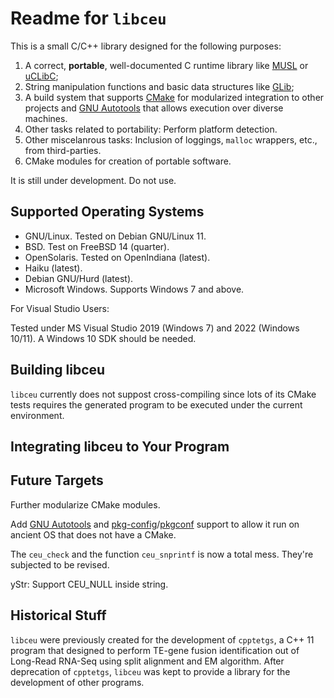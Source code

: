# Readme for `libceu`

This is a small C/C++ library designed for the following purposes:

1. A correct, **portable**, well-documented C runtime library like [MUSL](https://musl.libc.org) or [uCLibC](https://uclibc.org);
2. String manipulation functions and basic data structures like [GLib](https://docs.gtk.org/glib/);
3. A build system that supports [CMake](https://cmake.org/) for modularized integration to other projects and [GNU Autotools](https://www.gnu.org/software/autoconf/) that allows execution over diverse machines.
4. Other tasks related to portability: Perform platform detection.
5. Other miscelanrous tasks: Inclusion of loggings, `malloc` wrappers, etc., from third-parties.
6. CMake modules for creation of portable software.

It is still under development. Do not use.

## Supported Operating Systems

- GNU/Linux. Tested on Debian GNU/Linux 11.
- BSD. Test on FreeBSD 14 (quarter).
- OpenSolaris. Tested on OpenIndiana (latest).
- Haiku (latest).
- Debian GNU/Hurd (latest).
- Microsoft Windows. Supports Windows 7 and above.

For Visual Studio Users:

Tested under MS Visual Studio 2019 (Windows 7) and 2022 (Windows 10/11). A Windows 10 SDK should be needed.

## Building libceu

`libceu` currently does not suppost cross-compiling since lots of its CMake tests requires the generated program to be executed under the current environment.

## Integrating libceu to Your Program

## Future Targets

Further modularize CMake modules.

Add [GNU Autotools](https://www.gnu.org/software/autoconf/) and [pkg-config](https://www.freedesktop.org/wiki/Software/pkg-config/)/[pkgconf](http://pkgconf.org/) support to allow it run on ancient OS that does not have a CMake.

The `ceu_check` and the function `ceu_snprintf` is now a total mess. They're subjected to be revised.

yStr: Support CEU_NULL inside string.

## Historical Stuff

`libceu` were previously created for the development of `cpptetgs`, a C++ 11 program that designed to perform TE-gene fusion identification out of Long-Read RNA-Seq using split alignment and EM algorithm. After deprecation of `cpptetgs`, `libceu` was kept to provide a library for the development of other programs.
